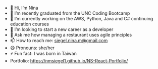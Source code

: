 
- 👋 Hi, I’m Nina
- 🌱 I’m recently graduated from the UNC Coding Bootcamp
- 🔭 I’m currently working on the AWS, Python, Java and C# continuing education courses 
- 👀 I’m looking to start a new career as a developer
- 💬 Ask me how managing a restaurant uses agile principles 
- 📫 How to reach me: siegel.nina.m@gmail.com
- 😄 Pronouns: she/her
- ⚡ Fun fact: I was born in Taiwan
- Portfolio: https://nmsiegel1.github.io/NS-React-Portfolio/


